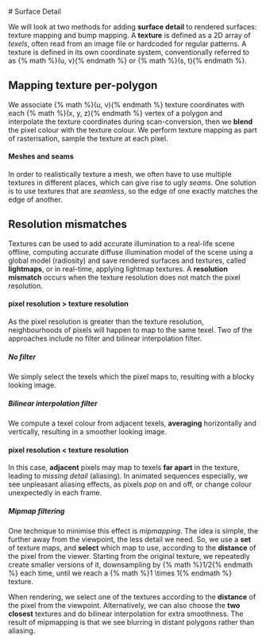 # Surface Detail

We will look at two methods for adding **surface detail** to rendered surfaces: texture mapping and bump mapping. A **texture** is defined as a 2D array of *texels*, often read from an image file or hardcoded for regular patterns. A texture is defined in its own coordinate system, conventionally referred to as {% math %}(u, v){% endmath %} or {% math %}(s, t){% endmath %}.

## Mapping texture per-polygon
We associate {% math %}(u, v){% endmath %} texture coordinates with each {% math %}(x, y, z){% endmath %} vertex of a polygon and interpolate the texture coordinates during scan-conversion, then we **blend** the pixel colour with the texture colour. We perform texture mapping as part of rasterisation, sample the texture at each pixel.

#### Meshes and seams
In order to realistically texture a mesh, we often have to use multiple textures in different places, which can give rise to ugly *seams*. One solution is to use textures that are *seamless*, so the edge of one exactly matches the edge of another.

## Resolution mismatches
Textures can be used to add accurate illumination to a real-life scene offline, computing accurate diffuse illumination model of the scene using a global model (radiosity) and save rendered surfaces and textures, called **lightmaps**, or in real-time, applying lightmap textures. A **resolution mismatch** occurs when the texture resolution does not match the pixel resolution.

#### pixel resolution > texture resolution
As the pixel resolution is greater than the texture resolution, neighbourhoods of pixels will happen to map to the same texel. Two of the approaches include no filter and bilinear interpolation filter.

##### No filter
We simply select the texels which the pixel maps to, resulting with a blocky looking image.

##### Bilinear interpolation filter
We compute a texel colour from adjacent texels, **averaging** horizontally and vertically, resulting in a smoother looking image.

#### pixel resolution < texture resolution
In this case, **adjacent** pixels may map to texels **far apart** in the texture, leading to *missing detail* (aliasing). In animated sequences especially, we see unpleasant aliasing effects, as pixels *pop* on and off, or change colour unexpectedly in each frame.

##### Mipmap filtering
One technique to minimise this effect is *mipmapping*. The idea is simple, the further away from the viewpoint, the less detail we need. So, we use a **set** of texture maps, and **select** which map to use, according to the **distance** of the pixel from the viewer. Starting from the original texture, we repeatedly create smaller versions of it, downsampling by {% math %}1/2{% endmath %} each time, until we reach a {% math %}1 \times 1{% endmath %} texture.

When rendering, we select one of the textures according to the **distance** of the pixel from the viewpoint. Alternatively, we can also choose the **two closest** textures and do bilinear interpolation for extra smoothness. The result of mipmapping is that we see blurring in distant polygons rather than aliasing.